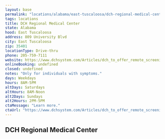 ```yaml
---
layout: base
permalink: "locations/alabama/east-tuscaloosa/dch-regional-medical-center/"
tags: locations
title: DCH Regional Medical Center
state: Alabama
hood: East Tuscaloosa
address: 809 University Blvd
city: East Tuscaloosa
zip: 35401
locationType: Drive-thru
phone: 205-759-7111
website: https://www.dchsystem.com/Articles/dch_to_offer_remote_screening_facility_for_coronavirus.aspx
onlineBooking: undefined
closed: undefined
notes: "Only for individuals with symptoms."
days: Weekdays
hours: 8AM-5PM
altDays: Saturdays
altHours: 8AM-Noon
alt2Days: Sundays
alt2Hours: 2PM-5PM
ctaMessage: "Learn more."
ctaUrl: "https://www.dchsystem.com/Articles/dch_to_offer_remote_screening_facility_for_coronavirus.aspx"
---
```

## DCH Regional Medical Center